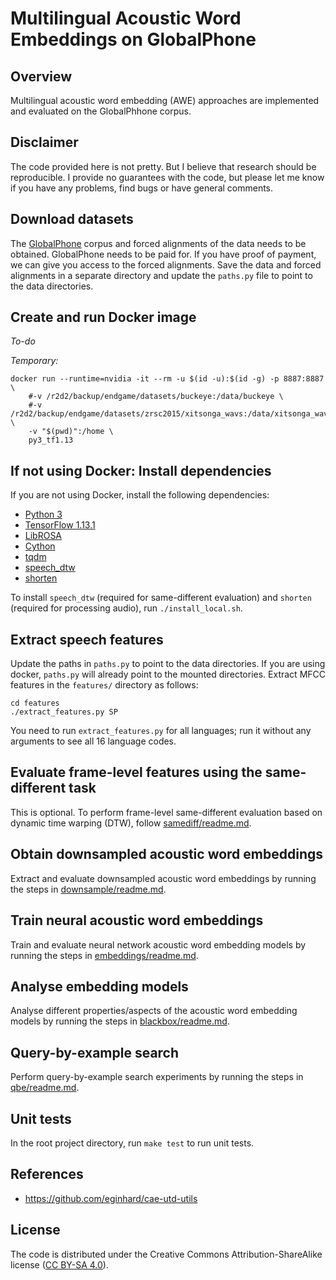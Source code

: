Multilingual Acoustic Word Embeddings on GlobalPhone
====================================================

Overview
--------
Multilingual acoustic word embedding (AWE) approaches are implemented and
evaluated on the GlobalPhhone corpus.


Disclaimer
----------
The code provided here is not pretty. But I believe that research should be
reproducible. I provide no guarantees with the code, but please let me know if
you have any problems, find bugs or have general comments.


Download datasets
-----------------
The [GlobalPhone](https://csl.anthropomatik.kit.edu/english/globalphone.php)
corpus and forced alignments of the data needs to be obtained. GlobalPhone
needs to be paid for. If you have proof of payment, we can give you access to
the forced alignments. Save the data and forced alignments in a separate
directory and update the `paths.py` file to point to the data directories.


Create and run Docker image
---------------------------
*To-do*

*Temporary:*

    docker run --runtime=nvidia -it --rm -u $(id -u):$(id -g) -p 8887:8887 \
        #-v /r2d2/backup/endgame/datasets/buckeye:/data/buckeye \
        #-v /r2d2/backup/endgame/datasets/zrsc2015/xitsonga_wavs:/data/xitsonga_wavs \
        -v "$(pwd)":/home \
        py3_tf1.13


If not using Docker: Install dependencies
-----------------------------------------
If you are not using Docker, install the following dependencies:

- [Python 3](https://www.python.org/downloads/)
- [TensorFlow 1.13.1](https://www.tensorflow.org/)
- [LibROSA](http://librosa.github.io/librosa/)
- [Cython](https://cython.org/)
- [tqdm](https://tqdm.github.io/)
- [speech_dtw](https://github.com/kamperh/speech_dtw/)
- [shorten](http://etree.org/shnutils/shorten/dist/src/shorten-3.6.1.tar.gz)

To install `speech_dtw` (required for same-different evaluation) and `shorten`
(required for processing audio), run `./install_local.sh`.


Extract speech features
-----------------------
Update the paths in `paths.py` to point to the data directories. If you are
using docker, `paths.py` will already point to the mounted directories. Extract
MFCC features in the `features/` directory as follows:

    cd features
    ./extract_features.py SP

You need to run `extract_features.py` for all languages; run it without any
arguments to see all 16 language codes.


Evaluate frame-level features using the same-different task
-----------------------------------------------------------
This is optional. To perform frame-level same-different evaluation based on
dynamic time warping (DTW), follow [samediff/readme.md](samediff/readme.md).


Obtain downsampled acoustic word embeddings
-------------------------------------------
Extract and evaluate downsampled acoustic word embeddings by running the steps
in [downsample/readme.md](downsample/readme.md).


Train neural acoustic word embeddings
-------------------------------------
Train and evaluate neural network acoustic word embedding models by running the
steps in [embeddings/readme.md](embeddings/readme.md).


Analyse embedding models
------------------------
Analyse different properties/aspects of the acoustic word embedding models by
running the steps in [blackbox/readme.md](blackbox/readme.md).


Query-by-example search
-----------------------
Perform query-by-example search experiments by running the steps in
[qbe/readme.md](qbe/readme.md).


Unit tests
----------
In the root project directory, run `make test` to run unit tests.


References
----------
- https://github.com/eginhard/cae-utd-utils


License
-------
The code is distributed under the Creative Commons Attribution-ShareAlike
license ([CC BY-SA 4.0](http://creativecommons.org/licenses/by-sa/4.0/)).
